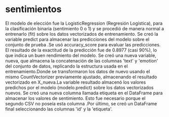 # sentimientos
El modelo de elección fue la LogisticRegression (Regresión Logística), para la clasificación binaria (sentimiento 0 o 1) y se procedió de manera normal a entrenarlo (fit) sobre los datos vectorizados de entrenamiento.
Se creó la variable predict para almacenar las predicciones del modelo sobre el conjunto de prueba .Se usó accuracy_score para evaluar las predicciones.
El resultado de la exactitud de la predicción fue de $0.8977$ (casi $90\%$), lo que indica un buen rendimiento del modelo.
Se creó una nueva variable, nueva, que almacena la concatenación de las columnas 'text' y 'emotion' del conjunto de datos, replicando la estructura usada en el entrenamiento.Donde se transformaron los datos de nuevo usando el mismo CountVectorizer previamente ajustado, almacenando el resultado vectorizado en X_nueva.La variable resultado almacenó los valores predichos por el modelo (modelo.predict) sobre los datos vectorizados nuevos. Se creó una nueva columna llamada etiqueta en el DataFrame para almacenar los valores de sentimiento. Esto fue necesario porque el segundo CSV no poseía esta columna .Por último, se creó un DataFrame final seleccionando las columnas 'id' y la 'etiqueta'.
